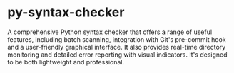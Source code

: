 # py-syntax-checker
A comprehensive Python syntax checker that offers a range of useful features, including batch scanning, integration with Git's pre-commit hook and a user-friendly graphical interface. It also provides real-time directory monitoring and detailed error reporting with visual indicators. It's designed to be both lightweight and professional.
